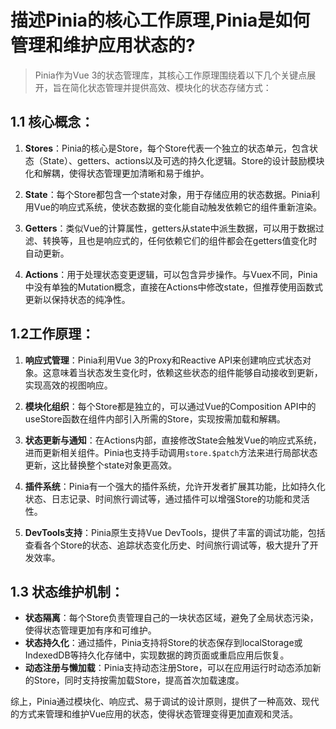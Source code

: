 # 描述Pinia的核心工作原理,Pinia是如何管理和维护应用状态的?

> Pinia作为Vue 3的状态管理库，其核心工作原理围绕着以下几个关键点展开，旨在简化状态管理并提供高效、模块化的状态存储方式：

## 1.1 核心概念：

1. **Stores**：Pinia的核心是Store，每个Store代表一个独立的状态单元，包含状态（State）、getters、actions以及可选的持久化逻辑。Store的设计鼓励模块化和解耦，使得状态管理更加清晰和易于维护。
    
2. **State**：每个Store都包含一个state对象，用于存储应用的状态数据。Pinia利用Vue的响应式系统，使状态数据的变化能自动触发依赖它的组件重新渲染。
    
3. **Getters**：类似Vue的计算属性，getters从state中派生数据，可以用于数据过滤、转换等，且也是响应式的，任何依赖它们的组件都会在getters值变化时自动更新。
    
4. **Actions**：用于处理状态变更逻辑，可以包含异步操作。与Vuex不同，Pinia中没有单独的Mutation概念，直接在Actions中修改state，但推荐使用函数式更新以保持状态的纯净性。
    

## 1.2工作原理：

1. **响应式管理**：Pinia利用Vue 3的Proxy和Reactive API来创建响应式状态对象。这意味着当状态发生变化时，依赖这些状态的组件能够自动接收到更新，实现高效的视图响应。
    
2. **模块化组织**：每个Store都是独立的，可以通过Vue的Composition API中的useStore函数在组件内部引入所需的Store，实现按需加载和解耦。
    
3. **状态更新与通知**：在Actions内部，直接修改State会触发Vue的响应式系统，进而更新相关组件。Pinia也支持手动调用`store.$patch`方法来进行局部状态更新，这比替换整个state对象更高效。
    
4. **插件系统**：Pinia有一个强大的插件系统，允许开发者扩展其功能，比如持久化状态、日志记录、时间旅行调试等，通过插件可以增强Store的功能和灵活性。
    
5. **DevTools支持**：Pinia原生支持Vue DevTools，提供了丰富的调试功能，包括查看各个Store的状态、追踪状态变化历史、时间旅行调试等，极大提升了开发效率。
    

## 1.3 状态维护机制：

- **状态隔离**：每个Store负责管理自己的一块状态区域，避免了全局状态污染，使得状态管理更加有序和可维护。
- **状态持久化**：通过插件，Pinia支持将Store的状态保存到localStorage或IndexedDB等持久化存储中，实现数据的跨页面或重启应用后恢复。
- **动态注册与懒加载**：Pinia支持动态注册Store，可以在应用运行时动态添加新的Store，同时支持按需加载Store，提高首次加载速度。

综上，Pinia通过模块化、响应式、易于调试的设计原则，提供了一种高效、现代的方式来管理和维护Vue应用的状态，使得状态管理变得更加直观和灵活。